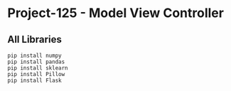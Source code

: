 # Project-125 - Model View Controller
## All Libraries
````
pip install numpy
pip install pandas
pip install sklearn
pip install Pillow
pip install Flask
````
